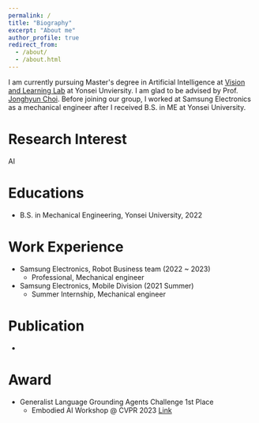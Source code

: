 ```yaml
---
permalink: /
title: "Biography"
excerpt: "About me"
author_profile: true
redirect_from: 
  - /about/
  - /about.html
---
```


I am currently pursuing Master's degree in Artificial Intelligence at [Vision and Learning Lab](https://yonseivnl.github.io/) at Yonsei Unviersity. I am glad to be advised by Prof. [Jonghyun Choi](http://ppolon.github.io/). Before joining our group, I worked at Samsung Electronics as a mechanical engineer after I received B.S. in ME at Yonsei University.

Research Interest
======
AI

Educations
======
* B.S. in Mechanical Engineering, Yonsei University, 2022

Work Experience
======
* Samsung Electronics, Robot Business team (2022 ~ 2023)
  * Professional, Mechanical engineer
* Samsung Electronics, Mobile Division (2021 Summer)
  * Summer Internship, Mechanical engineer

Publication
======
-

Award
======
* Generalist Language Grounding Agents Challenge 1st Place
  *   Embodied AI Workshop @ CVPR 2023 [Link](https://askforalfred.com/EAI23/)


